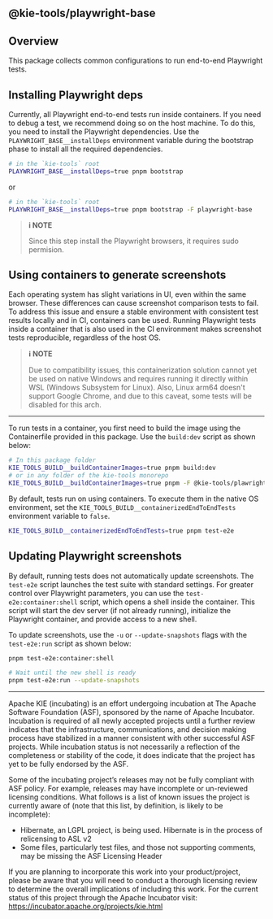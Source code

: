 <!--
   Licensed to the Apache Software Foundation (ASF) under one
   or more contributor license agreements.  See the NOTICE file
   distributed with this work for additional information
   regarding copyright ownership.  The ASF licenses this file
   to you under the Apache License, Version 2.0 (the
   "License"); you may not use this file except in compliance
   with the License.  You may obtain a copy of the License at
     http://www.apache.org/licenses/LICENSE-2.0
   Unless required by applicable law or agreed to in writing,
   software distributed under the License is distributed on an
   "AS IS" BASIS, WITHOUT WARRANTIES OR CONDITIONS OF ANY
   KIND, either express or implied.  See the License for the
   specific language governing permissions and limitations
   under the License.
-->

## @kie-tools/playwright-base

## Overview

This package collects common configurations to run end-to-end Playwright tests.

## Installing Playwright deps

Currently, all Playwright end-to-end tests run inside containers. If you need to debug a test, we recommend doing so on the host machine. To do this, you need to install the Playwright dependencies. Use the `PLAYWRIGHT_BASE__installDeps` environment variable during the bootstrap phase to install all the required dependencies.

```sh
# in the `kie-tools` root
PLAYWRIGHT_BASE__installDeps=true pnpm bootstrap
```

or

```sh
# in the `kie-tools` root
PLAYWRIGHT_BASE__installDeps=true pnpm bootstrap -F playwright-base
```

> **i NOTE**
>
> Since this step install the Playwright browsers, it requires sudo permision.

## Using containers to generate screenshots

Each operating system has slight variations in UI, even within the same browser. These differences can cause screenshot comparison tests to fail. To address this issue and ensure a stable environment with consistent test results locally and in CI, containers can be used. Running Playwright tests inside a container that is also used in the CI environment makes screenshot tests reproducible, regardless of the host OS.

> **ℹ️ NOTE**
>
> Due to compatibility issues, this containerization solution cannot yet be used on native Windows and requires running it directly within WSL (Windows Subsystem for Linux). Also, Linux arm64 doesn't support Google Chrome, and due to this caveat, some tests will be disabled for this arch.

---

To run tests in a container, you first need to build the image using the Containerfile provided in this package. Use the `build:dev` script as shown below:

```sh
# In this package folder
KIE_TOOLS_BUILD__buildContainerImages=true pnpm build:dev
# or in any folder of the kie-tools monorepo
KIE_TOOLS_BUILD__buildContainerImages=true pnpm -F @kie-tools/plawright-base build:dev
```

By default, tests run on using containers. To execute them in the native OS environment, set the `KIE_TOOLS_BUILD__containerizedEndToEndTests` environment variable to `false`.

```sh
KIE_TOOLS_BUILD__containerizedEndToEndTests=true pnpm test-e2e
```

## Updating Playwright screenshots

By default, running tests does not automatically update screenshots. The `test-e2e` script launches the test suite with standard settings. For greater control over Playwright parameters, you can use the `test-e2e:container:shell` script, which opens a shell inside the container. This script will start the dev server (if not already running), initialize the Playwright container, and provide access to a new shell.

To update screenshots, use the `-u` or `--update-snapshots` flags with the `test-e2e:run` script as shown below:

```sh
pnpm test-e2e:container:shell

# Wait until the new shell is ready
pnpm test-e2e:run --update-snapshots
```

---

Apache KIE (incubating) is an effort undergoing incubation at The Apache Software
Foundation (ASF), sponsored by the name of Apache Incubator. Incubation is
required of all newly accepted projects until a further review indicates that
the infrastructure, communications, and decision making process have stabilized
in a manner consistent with other successful ASF projects. While incubation
status is not necessarily a reflection of the completeness or stability of the
code, it does indicate that the project has yet to be fully endorsed by the ASF.

Some of the incubating project’s releases may not be fully compliant with ASF
policy. For example, releases may have incomplete or un-reviewed licensing
conditions. What follows is a list of known issues the project is currently
aware of (note that this list, by definition, is likely to be incomplete):

- Hibernate, an LGPL project, is being used. Hibernate is in the process of
  relicensing to ASL v2
- Some files, particularly test files, and those not supporting comments, may
  be missing the ASF Licensing Header

If you are planning to incorporate this work into your product/project, please
be aware that you will need to conduct a thorough licensing review to determine
the overall implications of including this work. For the current status of this
project through the Apache Incubator visit:
https://incubator.apache.org/projects/kie.html
